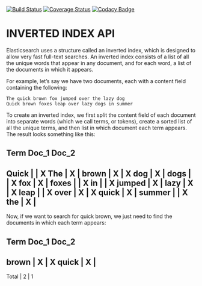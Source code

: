 [![Build Status](https://travis-ci.org/cwizard2011/inverted-index-api.svg?branch=master)](https://travis-ci.org/cwizard2011/inverted-index-api)
[![Coverage Status](https://coveralls.io/repos/github/cwizard2011/inverted-index-api/badge.svg?branch=master)](https://coveralls.io/github/cwizard2011/inverted-index-api?branch=master)
[![Codacy Badge](https://api.codacy.com/project/badge/Grade/658371738003490dbeb9913c9f726c7a)](https://www.codacy.com/p/94271?utm_source=github.com&amp;utm_medium=referral&amp;utm_content=cwizard2011/inverted-index-api&amp;utm_campaign=Badge_Grade)

# INVERTED INDEX API
Elasticsearch uses a structure called an inverted index, which is designed to allow very fast full-text searches. An inverted index consists of a list of all the unique words that appear in any document, and for each word, a list of the documents in which it appears.

For example, let’s say we have two documents, each with a content field containing the following:

    The quick brown fox jumped over the lazy dog
    Quick brown foxes leap over lazy dogs in summer 

To create an inverted index, we first split the content field of each document into separate words (which we call terms, or tokens), create a sorted list of all the unique terms, and then list in which document each term appears. The result looks something like this:

Term      Doc_1  Doc_2
-------------------------
Quick   |       |  X
The     |   X   |
brown   |   X   |  X
dog     |   X   |
dogs    |       |  X
fox     |   X   |
foxes   |       |  X
in      |       |  X
jumped  |   X   |
lazy    |   X   |  X
leap    |       |  X
over    |   X   |  X
quick   |   X   |
summer  |       |  X
the     |   X   |
------------------------

Now, if we want to search for quick brown, we just need to find the documents in which each term appears:

Term      Doc_1  Doc_2
-------------------------
brown   |   X   |  X
quick   |   X   |
------------------------
Total   |   2   |  1
